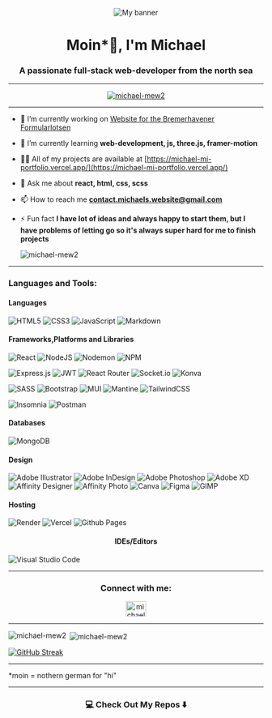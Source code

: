 <p align="center">
  <img align="center" src="https://media.licdn.com/dms/image/v2/D4E16AQGZY0cKPQwCeQ/profile-displaybackgroundimage-shrink_350_1400/profile-displaybackgroundimage-shrink_350_1400/0/1728565044163?e=1747267200&v=beta&t=iEt15GtYuiPGr4qcrrp-lZj1pFPnPeUeALVY_NpZdL0" alt="My banner" />
</p>

<h1 align="center">Moin*👋, I'm Michael</h1>
<h3 align="center">A passionate full-stack web-developer from the north sea</h3>

<hr />

<p align="center"> <a href="https://github.com/ryo-ma/github-profile-trophy"><img src="https://github-profile-trophy.vercel.app/?username=michael-mew2&theme=nord" alt="michael-mew2" /></a> </p>

<hr />

- 🔭 I’m currently working on [Website for the Bremerhavener Formularlotsen](https://github.com/Michael-Mew2/Formularlotsen)

- 🌱 I’m currently learning **web-development, js, three.js, framer-motion**

- 👨‍💻 All of my projects are available at [https://michael-mi-portfolio.vercel.app/](https://michael-mi-portfolio.vercel.app/)

- 💬 Ask me about **react, html, css, scss**

- 📫 How to reach me **contact.michaels.website@gmail.com**

- ⚡ Fun fact **I have lot of ideas and always happy to start them, but I have problems of letting go so it's always super hard for me to finish projects**

  <p align="left"> <img src="https://komarev.com/ghpvc/?username=michael-mew2&label=Profile%20views&color=0e75b6&style=flat" alt="michael-mew2" /> </p>

<hr />

<h3 align="left">Languages and Tools:</h3>
<div align="left"> 
<h4 align="left">Languages</h4>
    <img src="https://img.shields.io/badge/html5-%23E34F26.svg?style=for-the-badge&logo=html5&logoColor=white" alt="HTML5" /> <img src="https://img.shields.io/badge/css3-%231572B6.svg?style=for-the-badge&logo=css3&logoColor=white" alt="CSS3" /> <img src="https://img.shields.io/badge/javascript-%23323330.svg?style=for-the-badge&logo=javascript&logoColor=%23F7DF1E" alt="JavaScript" /> <img src="https://img.shields.io/badge/markdown-%23000000.svg?style=for-the-badge&logo=markdown&logoColor=white" alt="Markdown" />
  <br />
  <h4 align="left">Frameworks,Platforms and Libraries</h4>
  <img src="https://img.shields.io/badge/react-%2320232a.svg?style=for-the-badge&logo=react&logoColor=%2361DAFB" alt="React" /> <img src="https://img.shields.io/badge/node.js-6DA55F?style=for-the-badge&logo=node.js&logoColor=white" alt="NodeJS" /> <img src="https://img.shields.io/badge/NODEMON-%23323330.svg?style=for-the-badge&logo=nodemon&logoColor=%BBDEAD" alt="Nodemon" /> <img src="https://img.shields.io/badge/NPM-%23CB3837.svg?style=for-the-badge&logo=npm&logoColor=white" alt="NPM" /> <br/>
  
<img src="https://img.shields.io/badge/express.js-%23404d59.svg?style=for-the-badge&logo=express&logoColor=%2361DAFB" alt="Express.js" /> <img src="https://img.shields.io/badge/JWT-black?style=for-the-badge&logo=JSON%20web%20tokens" alt="JWT" /> <img src="https://img.shields.io/badge/React_Router-CA4245?style=for-the-badge&logo=react-router&logoColor=white" alt="React Router" /> <img src="https://img.shields.io/badge/Socket.io-black?style=for-the-badge&logo=socket.io&badgeColor=010101" alt="Socket.io" /> <img src="https://img.shields.io/badge/Konva-white?style=for-the-badge&logo=konva" alt="Konva" /> <br />

<img src="https://img.shields.io/badge/SASS-hotpink.svg?style=for-the-badge&logo=SASS&logoColor=white" alt="SASS" /> <img src="https://img.shields.io/badge/bootstrap-%238511FA.svg?style=for-the-badge&logo=bootstrap&logoColor=white" alt="Bootstrap" /> <img src="https://img.shields.io/badge/MUI-%230081CB.svg?style=for-the-badge&logo=mui&logoColor=white" alt="MUI" /> <img src="https://img.shields.io/badge/Mantine-ffffff?style=for-the-badge&logo=Mantine&logoColor=339af0" alt="Mantine" /> <img src="https://img.shields.io/badge/tailwindcss-%2338B2AC.svg?style=for-the-badge&logo=tailwind-css&logoColor=white" alt="TailwindCSS" /> <br />

  
<img src="https://img.shields.io/badge/Insomnia-black?style=for-the-badge&logo=insomnia&logoColor=5849BE" alt="Insomnia" /> <img src="https://img.shields.io/badge/Postman-FF6C37?style=for-the-badge&logo=postman&logoColor=white" alt="Postman" />
<br />

<h4 align="left">Databases</h4>
<img src="https://img.shields.io/badge/MongoDB-%234ea94b.svg?style=for-the-badge&logo=mongodb&logoColor=white" alt="MongoDB" />
<br />

<h4 align="left">Design</h4>
<img src="https://img.shields.io/badge/adobe%20illustrator-%23FF9A00.svg?style=for-the-badge&logo=adobe%20illustrator&logoColor=white" alt="Adobe Illustrator" /> <img src="https://img.shields.io/badge/Adobe%20InDesign-49021F?style=for-the-badge&logo=adobeindesign&logoColor=white" alt="Adobe InDesign" /> <img src="https://img.shields.io/badge/adobe%20photoshop-%2331A8FF.svg?style=for-the-badge&logo=adobe%20photoshop&logoColor=white" alt="Adobe Photoshop" /> <img src="https://img.shields.io/badge/Adobe%20XD-470137?style=for-the-badge&logo=Adobe%20XD&logoColor=#FF61F6" alt="Adobe XD" /> <img src="https://img.shields.io/badge/affinity%20desginer-%231B72BE.svg?style=for-the-badge&logo=affinity-designer&logoColor=white" alt="Affinity Designer" /> <img src="https://img.shields.io/badge/affinityphoto-%237E4DD2.svg?style=for-the-badge&logo=affinity-photo&logoColor=white" alt="Affinity Photo" /> <img src="https://img.shields.io/badge/Canva-%2300C4CC.svg?style=for-the-badge&logo=Canva&logoColor=white" alt="Canva" /> <img src="https://img.shields.io/badge/figma-%23F24E1E.svg?style=for-the-badge&logo=figma&logoColor=white" alt="Figma" /> <img src="https://img.shields.io/badge/Gimp-657D8B?style=for-the-badge&logo=gimp&logoColor=FFFFFF" alt="GIMP" /> 
<br />

<h4 align="left">Hosting</h4>
<img src="https://img.shields.io/badge/Render-%46E3B7.svg?style=for-the-badge&logo=render&logoColor=white" alt="Render" /> <img src="https://img.shields.io/badge/vercel-%23000000.svg?style=for-the-badge&logo=vercel&logoColor=white" alt="Vercel" /> <img src="https://img.shields.io/badge/github%20pages-121013?style=for-the-badge&logo=github&logoColor=white" alt="Github Pages" />
<br />

<h4 align="center">IDEs/Editors</h4>
<img src="https://img.shields.io/badge/Visual%20Studio%20Code-0078d7.svg?style=for-the-badge&logo=visual-studio-code&logoColor=white" alt="Visual Studio Code" />
</div>

<hr />

<h3 align="center">Connect with me:</h3>

<p align="center">
<a href="https://linkedin.com/in/michael-marques-das-neves" target="blank"><img align="center" src="https://raw.githubusercontent.com/rahuldkjain/github-profile-readme-generator/master/src/images/icons/Social/linked-in-alt.svg" alt="michael-marques-das-neve" height="30" width="40" /></a>
</p>

<hr />

<p><img align="left" src="https://github-readme-stats.vercel.app/api/top-langs?username=michael-mew2&show_icons=true&locale=en&layout=compact" alt="michael-mew2" /></p>

<p>&nbsp;<img align="center" src="https://github-readme-stats.vercel.app/api?username=michael-mew2&show_icons=true&locale=en" alt="michael-mew2" /></p>


[![GitHub Streak](https://github-readme-streak-stats.herokuapp.com?user=Michael-Mew2&theme=radical&hide_border=true&date_format=j%20M%5B%20Y%5D&exclude_days=Sun%2CSat&fire=EB820B)](https://git.io/streak-stats)


<hr />
*moin = nothern german for "hi"
<hr />


<h3 align="center">💻 Check Out My Repos ⬇️</h3>

